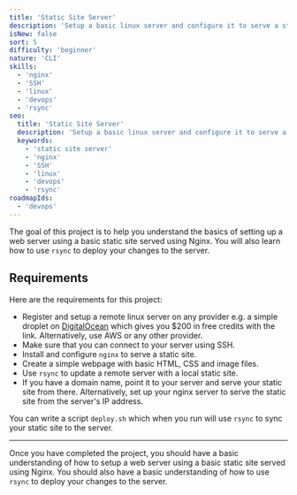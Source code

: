 ```yaml
---
title: 'Static Site Server'
description: 'Setup a basic linux server and configure it to serve a static site.'
isNew: false
sort: 5
difficulty: 'beginner'
nature: 'CLI'
skills:
  - 'nginx'
  - 'SSH'
  - 'linux'
  - 'devops'
  - 'rsync'
seo:
  title: 'Static Site Server'
  description: 'Setup a basic linux server and configure it to serve a static site.'
  keywords:
    - 'static site server'
    - 'nginx'
    - 'SSH'
    - 'linux'
    - 'devops'
    - 'rsync'
roadmapIds:
  - 'devops'
---
```


The goal of this project is to help you understand the basics of setting up a web server using a basic static site served using Nginx. You will also learn how to use `rsync` to deploy your changes to the server.

## Requirements

Here are the requirements for this project:

- Register and setup a remote linux server on any provider e.g. a simple droplet on [DigitalOcean](https://m.do.co/c/b29aa8845df8) which gives you $200 in free credits with the link. Alternatively, use AWS or any other provider.
- Make sure that you can connect to your server using SSH.
- Install and configure `nginx` to serve a static site.
- Create a simple webpage with basic HTML, CSS and image files.
- Use `rsync` to update a remote server with a local static site.
- If you have a domain name, point it to your server and serve your static site from there. Alternatively, set up your nginx server to serve the static site from the server's IP address.

You can write a script `deploy.sh` which when you run will use `rsync` to sync your static site to the server.

<hr />

Once you have completed the project, you should have a basic understanding of how to setup a web server using a basic static site served using Nginx. You should also have a basic understanding of how to use `rsync` to deploy your changes to the server.